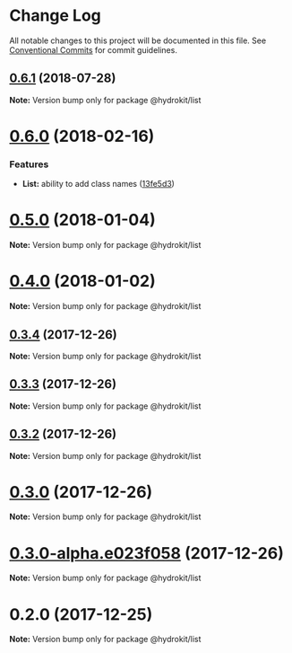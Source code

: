 # Change Log

All notable changes to this project will be documented in this file.
See [Conventional Commits](https://conventionalcommits.org) for commit guidelines.

<a name="0.6.1"></a>
## [0.6.1](https://github.com/aimed/hydrokit/compare/v0.6.0...v0.6.1) (2018-07-28)




**Note:** Version bump only for package @hydrokit/list

<a name="0.6.0"></a>
# [0.6.0](https://github.com/aimed/hydrokit/compare/v0.5.0...v0.6.0) (2018-02-16)


### Features

* **List:** ability to add class names ([13fe5d3](https://github.com/aimed/hydrokit/commit/13fe5d3))




<a name="0.5.0"></a>
# [0.5.0](https://github.com/aimed/hydrokit/compare/v0.4.0...v0.5.0) (2018-01-04)




**Note:** Version bump only for package @hydrokit/list

<a name="0.4.0"></a>
# [0.4.0](https://github.com/aimed/hydrokit/compare/v0.3.4...v0.4.0) (2018-01-02)




**Note:** Version bump only for package @hydrokit/list

<a name="0.3.4"></a>
## [0.3.4](https://github.com/aimed/hydrokit/compare/v0.3.3...v0.3.4) (2017-12-26)




**Note:** Version bump only for package @hydrokit/list

<a name="0.3.3"></a>
## [0.3.3](https://github.com/aimed/hydrokit/compare/v0.3.2...v0.3.3) (2017-12-26)




**Note:** Version bump only for package @hydrokit/list

<a name="0.3.2"></a>
## [0.3.2](https://github.com/aimed/hydrokit/compare/v0.3.1...v0.3.2) (2017-12-26)




**Note:** Version bump only for package @hydrokit/list

<a name="0.3.0"></a>
# [0.3.0](https://github.com/aimed/hydrokit/compare/v0.2.0...v0.3.0) (2017-12-26)




**Note:** Version bump only for package @hydrokit/list

<a name="0.3.0-alpha.e023f058"></a>
# [0.3.0-alpha.e023f058](https://github.com/aimed/hydrokit/compare/v0.2.0...v0.3.0-alpha.e023f058) (2017-12-26)




**Note:** Version bump only for package @hydrokit/list

<a name="0.2.0"></a>
# 0.2.0 (2017-12-25)




**Note:** Version bump only for package @hydrokit/list
